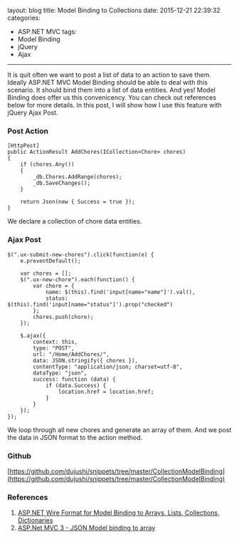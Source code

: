 layout: blog
title: Model Binding to Collections
date: 2015-12-21 22:39:32
categories: 
- ASP.NET MVC
tags:
- Model Binding
- jQuery
- Ajax
---
It is quit often we want to post a list of data to an action to save them. Ideally ASP.NET MVC Model Binding should be able to deal with this scenario. It should bind them into a list of data entities. And yes! Model Binding does offer us this convenicency. You can check out references below for more details. In this post, I will show how I use this feature with jQuery Ajax Post.<!-- more -->

### Post Action
```
[HttpPost]
public ActionResult AddChores(ICollection<Chore> chores)
{
    if (chores.Any())
    {
        _db.Chores.AddRange(chores);
        _db.SaveChanges();
    }
    
    return Json(new { Success = true });
}
```
We declare a collection of chore data entities.

### Ajax Post
```
$(".ux-submit-new-chores").click(function(e) {
    e.preventDefault();

    var chores = [];
    $(".ux-new-chore").each(function() {
        var chore = {
            name: $(this).find('input[name="name"]').val(),
            status: $(this).find('input[name="status"]').prop("checked")
        };
        chores.push(chore);
    });

    $.ajax({
        context: this,
        type: "POST",
        url: "/Home/AddChores/",
        data: JSON.stringify({ chores }),
        contentType: "application/json; charset=utf-8",
        dataType: "json",
        success: function (data) {
            if (data.Success) {
                location.href = location.href;
            }
        }
    });
});
```
We loop through all new chores and generate an array of them. And we post the data in JSON format to the action method.

### Github
[https://github.com/dujushi/snippets/tree/master/CollectionModelBinding](https://github.com/dujushi/snippets/tree/master/CollectionModelBinding)

### References
1. [ASP.NET Wire Format for Model Binding to Arrays, Lists, Collections, Dictionaries](http://www.hanselman.com/blog/ASPNETWireFormatForModelBindingToArraysListsCollectionsDictionaries.aspx)
2. [ASP.Net MVC 3 - JSON Model binding to array](http://stackoverflow.com/questions/5284613/asp-net-mvc-3-json-model-binding-to-array)
